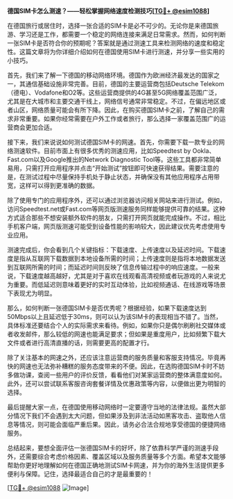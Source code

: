 **德国SIM卡怎么测速？——轻松掌握网络速度检测技巧[[TG💪+ @esim1088](https://t.me/s/esim1088)]**

在德国旅行或居住时，选择一张合适的SIM卡是必不可少的。无论你是来德国旅游、学习还是工作，都需要一个稳定的网络连接来满足日常需求。然而，如何判断一张SIM卡是否符合你的预期呢？答案就是通过测速工具来检测网络的速度和稳定性。这篇文章将为你详细介绍如何在德国使用SIM卡进行测速，并分享一些实用的小技巧。

首先，我们来了解一下德国的移动网络环境。德国作为欧洲经济最发达的国家之一，其通信基础设施非常完善。目前，德国的主要运营商包括Deutsche Telekom（德电）、Vodafone和O2等。这些运营商提供的4G甚至5G网络覆盖范围广泛，尤其是在大城市和主要交通干线上，网络信号通常非常稳定。不过，在偏远地区或者山区，网络质量可能会有所下降。因此，在购买德国SIM卡之前，了解自己的需求非常重要。如果你经常需要在户外工作或者旅行，那么选择一家覆盖范围广的运营商会更加合适。

接下来，我们来说说如何测试德国SIM卡的网速。首先，你需要下载一款专业的网络测速软件。目前市面上有很多优秀的测速应用，比如Speedtest by Ookla、Fast.com以及Google推出的Network Diagnostic Tool等。这些工具都非常简单易用，只需打开应用程序并点击“开始测试”按钮即可快速获得结果。需要注意的是，在测试过程中尽量保持手机处于静止状态，并确保没有其他应用程序占用带宽，这样可以得到更准确的数据。

除了使用专门的应用程序外，还可以通过浏览器访问相关网站来进行测试。例如，访问Speedtest.net或Fast.com等网页版测速服务同样能够提供可靠的结果。这种方式适合那些不想安装额外软件的朋友，只需打开网页就能完成操作。不过，相比手机客户端，网页版测速可能受到设备性能的影响较大，因此建议优先考虑使用专业应用。

测速完成后，你会看到几个关键指标：下载速度、上传速度以及延迟时间。下载速度是指从互联网下载数据到本地设备所需的时间；上传速度则是指将本地数据发送到互联网所需的时间；而延迟时间则反映了信息传输过程中的响应速度。一般来说，下载速度越高越好，尤其是对于喜欢在线观看高清视频或者玩游戏的人来说尤为重要。而低延迟则意味着更好的实时互动体验，比如视频通话、在线游戏等场景下表现尤为明显。

那么，如何判断一张德国SIM卡是否优秀呢？根据经验，如果下载速度达到50Mbps以上且延迟低于30ms，则可以认为该SIM卡的表现相当不错了。当然，具体标准还要结合个人的实际需求来看待。例如，如果你只是偶尔刷刷社交媒体或者收发邮件，那么较低的网速也能满足要求；但如果是重度用户，比如频繁下载大文件或者进行高清直播的话，则需要更高的配置才行。

除了关注基本的网速之外，还应该注意运营商的服务质量和客服支持情况。毕竟再快的网速也无法弥补糟糕的服务态度带来的不便。因此，在选购德国SIM卡时不妨多做功课，查阅一些用户的评价反馈，看看他们对某家运营商的整体满意度如何。此外，还可以尝试联系客服咨询套餐详情及优惠政策等内容，以便做出更为明智的选择。

最后提醒大家一点，在德国使用移动网络时一定要遵守当地的法律法规。虽然大部分情况下我们不会遇到太大问题，但如果涉及到非法活动如黑客攻击、盗取他人信息等情况，则可能会面临严重后果。因此，请务必合法合规地享受德国的便捷网络服务。

总结起来，要想全面评估一张德国SIM卡的好坏，除了依靠科学严谨的测速手段外，还需要综合考虑价格因素、覆盖区域以及服务质量等多个方面。希望本文能够帮助你更好地理解如何在德国正确地测试SIM卡网速，并为你的海外生活提供更多便利与保障。记住，选择最适合自己的才是最重要的！

[[TG💪+ @esim1088](https://t.me/s/esim1088) ![Image](https://i.postimg.cc/4NQfJmqS/Snipaste-2025-05-13-00-14-12.png)]